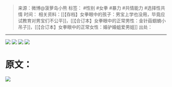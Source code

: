 > 来源：微博@菠萝岛小熊
> 标签： #性别 #女拳 #暴力 #共情能力 #选择性共情 
> 时间：
> 相关资料：[[【存档】女拳眼中的孩子：男宝上学也没用，毕竟应试教育对男宝们不公平]]，[[【合订本】女拳眼中的正常男性：金针菇蝈蝻小吊子]]，[[【合订本】女拳眼中的正常女性：婚驴婚蛆爱男姐]]
> 出处：
***
![](https://raw.githubusercontent.com/bluntvoice/mypic/main/1677286929004.jpg)
![](https://raw.githubusercontent.com/bluntvoice/mypic/main/1677286929003.jpg)
![](https://raw.githubusercontent.com/bluntvoice/mypic/main/1677286929001.jpg)
![](https://raw.githubusercontent.com/bluntvoice/mypic/main/1677286929002.jpg)
# 原文：
![](https://raw.githubusercontent.com/bluntvoice/mypic/main/1677286929005.jpg)
